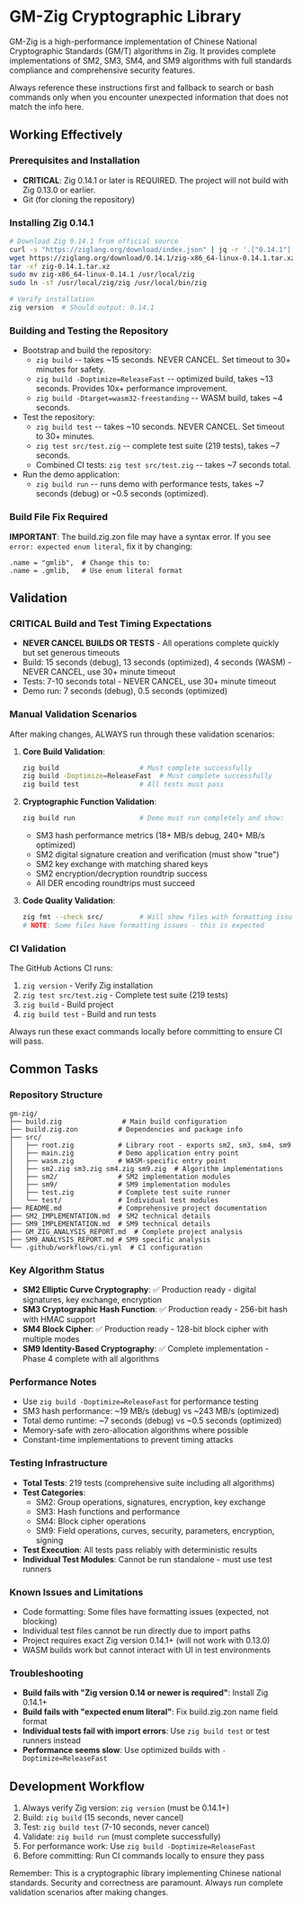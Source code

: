 # GM-Zig Cryptographic Library

GM-Zig is a high-performance implementation of Chinese National Cryptographic Standards (GM/T) algorithms in Zig. It provides complete implementations of SM2, SM3, SM4, and SM9 algorithms with full standards compliance and comprehensive security features.

Always reference these instructions first and fallback to search or bash commands only when you encounter unexpected information that does not match the info here.

## Working Effectively

### Prerequisites and Installation
- **CRITICAL**: Zig 0.14.1 or later is REQUIRED. The project will not build with Zig 0.13.0 or earlier.
- Git (for cloning the repository)

### Installing Zig 0.14.1
```bash
# Download Zig 0.14.1 from official source
curl -s "https://ziglang.org/download/index.json" | jq -r '.["0.14.1"]."x86_64-linux".tarball'
wget https://ziglang.org/download/0.14.1/zig-x86_64-linux-0.14.1.tar.xz -O zig-0.14.1.tar.xz
tar -xf zig-0.14.1.tar.xz
sudo mv zig-x86_64-linux-0.14.1 /usr/local/zig
sudo ln -sf /usr/local/zig/zig /usr/local/bin/zig

# Verify installation
zig version  # Should output: 0.14.1
```

### Building and Testing the Repository
- Bootstrap and build the repository:
  - `zig build` -- takes ~15 seconds. NEVER CANCEL. Set timeout to 30+ minutes for safety.
  - `zig build -Doptimize=ReleaseFast` -- optimized build, takes ~13 seconds. Provides 10x+ performance improvement.
  - `zig build -Dtarget=wasm32-freestanding` -- WASM build, takes ~4 seconds.
- Test the repository:
  - `zig build test` -- takes ~10 seconds. NEVER CANCEL. Set timeout to 30+ minutes.
  - `zig test src/test.zig` -- complete test suite (219 tests), takes ~7 seconds.
  - Combined CI tests: `zig test src/test.zig` -- takes ~7 seconds total.
- Run the demo application:
  - `zig build run` -- runs demo with performance tests, takes ~7 seconds (debug) or ~0.5 seconds (optimized).

### Build File Fix Required
**IMPORTANT**: The build.zig.zon file may have a syntax error. If you see `error: expected enum literal`, fix it by changing:
```zig
.name = "gmlib",  # Change this to:
.name = .gmlib,   # Use enum literal format
```

## Validation

### CRITICAL Build and Test Timing Expectations
- **NEVER CANCEL BUILDS OR TESTS** - All operations complete quickly but set generous timeouts
- Build: 15 seconds (debug), 13 seconds (optimized), 4 seconds (WASM) - NEVER CANCEL, use 30+ minute timeout
- Tests: 7-10 seconds total - NEVER CANCEL, use 30+ minute timeout  
- Demo run: 7 seconds (debug), 0.5 seconds (optimized)

### Manual Validation Scenarios
After making changes, ALWAYS run through these validation scenarios:

1. **Core Build Validation**:
   ```bash
   zig build                    # Must complete successfully
   zig build -Doptimize=ReleaseFast  # Must complete successfully
   zig build test               # All tests must pass
   ```

2. **Cryptographic Function Validation**:
   ```bash
   zig build run                # Demo must run completely and show:
   ```
   - SM3 hash performance metrics (18+ MB/s debug, 240+ MB/s optimized)
   - SM2 digital signature creation and verification (must show "true")
   - SM2 key exchange with matching shared keys
   - SM2 encryption/decryption roundtrip success
   - All DER encoding roundtrips must succeed

3. **Code Quality Validation**:
   ```bash
   zig fmt --check src/         # Will show files with formatting issues
   # NOTE: Some files have formatting issues - this is expected
   ```

### CI Validation
The GitHub Actions CI runs:
1. `zig version` - Verify Zig installation
2. `zig test src/test.zig` - Complete test suite (219 tests)
3. `zig build` - Build project
4. `zig build test` - Build and run tests

Always run these exact commands locally before committing to ensure CI will pass.

## Common Tasks

### Repository Structure
```
gm-zig/
├── build.zig               # Main build configuration
├── build.zig.zon          # Dependencies and package info
├── src/
│   ├── root.zig           # Library root - exports sm2, sm3, sm4, sm9
│   ├── main.zig           # Demo application entry point
│   ├── wasm.zig           # WASM-specific entry point
│   ├── sm2.zig sm3.zig sm4.zig sm9.zig  # Algorithm implementations
│   ├── sm2/               # SM2 implementation modules
│   ├── sm9/               # SM9 implementation modules  
│   ├── test.zig           # Complete test suite runner
│   └── test/              # Individual test modules
├── README.md              # Comprehensive project documentation
├── SM2_IMPLEMENTATION.md  # SM2 technical details
├── SM9_IMPLEMENTATION.md  # SM9 technical details
├── GM_ZIG_ANALYSIS_REPORT.md  # Complete project analysis
├── SM9_ANALYSIS_REPORT.md # SM9 specific analysis
└── .github/workflows/ci.yml  # CI configuration
```

### Key Algorithm Status
- **SM2 Elliptic Curve Cryptography**: ✅ Production ready - digital signatures, key exchange, encryption
- **SM3 Cryptographic Hash Function**: ✅ Production ready - 256-bit hash with HMAC support
- **SM4 Block Cipher**: ✅ Production ready - 128-bit block cipher with multiple modes
- **SM9 Identity-Based Cryptography**: ✅ Complete implementation - Phase 4 complete with all algorithms

### Performance Notes
- Use `zig build -Doptimize=ReleaseFast` for performance testing
- SM3 hash performance: ~19 MB/s (debug) vs ~243 MB/s (optimized)
- Total demo runtime: ~7 seconds (debug) vs ~0.5 seconds (optimized)
- Memory-safe with zero-allocation algorithms where possible
- Constant-time implementations to prevent timing attacks

### Testing Infrastructure
- **Total Tests**: 219 tests (comprehensive suite including all algorithms)
- **Test Categories**: 
  - SM2: Group operations, signatures, encryption, key exchange
  - SM3: Hash functions and performance
  - SM4: Block cipher operations  
  - SM9: Field operations, curves, security, parameters, encryption, signing
- **Test Execution**: All tests pass reliably with deterministic results
- **Individual Test Modules**: Cannot be run standalone - must use test runners

### Known Issues and Limitations
- Code formatting: Some files have formatting issues (expected, not blocking)
- Individual test files cannot be run directly due to import paths
- Project requires exact Zig version 0.14.1+ (will not work with 0.13.0)
- WASM builds work but cannot interact with UI in test environments

### Troubleshooting
- **Build fails with "Zig version 0.14 or newer is required"**: Install Zig 0.14.1+
- **Build fails with "expected enum literal"**: Fix build.zig.zon name field format
- **Individual tests fail with import errors**: Use `zig build test` or test runners instead
- **Performance seems slow**: Use optimized builds with `-Doptimize=ReleaseFast`

## Development Workflow
1. Always verify Zig version: `zig version` (must be 0.14.1+)
2. Build: `zig build` (15 seconds, never cancel)
3. Test: `zig build test` (7-10 seconds, never cancel) 
4. Validate: `zig build run` (must complete successfully)
5. For performance work: Use `zig build -Doptimize=ReleaseFast`
6. Before committing: Run CI commands locally to ensure they pass

Remember: This is a cryptographic library implementing Chinese national standards. Security and correctness are paramount. Always run complete validation scenarios after making changes.